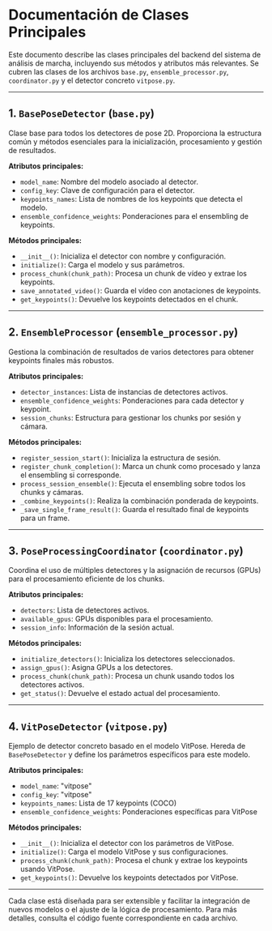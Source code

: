 # Documentación de Clases Principales

Este documento describe las clases principales del backend del sistema de análisis de marcha, incluyendo sus métodos y atributos más relevantes. Se cubren las clases de los archivos `base.py`, `ensemble_processor.py`, `coordinator.py` y el detector concreto `vitpose.py`.

---

## 1. `BasePoseDetector` (`base.py`)

Clase base para todos los detectores de pose 2D. Proporciona la estructura común y métodos esenciales para la inicialización, procesamiento y gestión de resultados.

**Atributos principales:**
- `model_name`: Nombre del modelo asociado al detector.
- `config_key`: Clave de configuración para el detector.
- `keypoints_names`: Lista de nombres de los keypoints que detecta el modelo.
- `ensemble_confidence_weights`: Ponderaciones para el ensembling de keypoints.

**Métodos principales:**
- `__init__()`: Inicializa el detector con nombre y configuración.
- `initialize()`: Carga el modelo y sus parámetros.
- `process_chunk(chunk_path)`: Procesa un chunk de vídeo y extrae los keypoints.
- `save_annotated_video()`: Guarda el vídeo con anotaciones de keypoints.
- `get_keypoints()`: Devuelve los keypoints detectados en el chunk.

---

## 2. `EnsembleProcessor` (`ensemble_processor.py`)

Gestiona la combinación de resultados de varios detectores para obtener keypoints finales más robustos.

**Atributos principales:**
- `detector_instances`: Lista de instancias de detectores activos.
- `ensemble_confidence_weights`: Ponderaciones para cada detector y keypoint.
- `session_chunks`: Estructura para gestionar los chunks por sesión y cámara.

**Métodos principales:**
- `register_session_start()`: Inicializa la estructura de sesión.
- `register_chunk_completion()`: Marca un chunk como procesado y lanza el ensembling si corresponde.
- `process_session_ensemble()`: Ejecuta el ensembling sobre todos los chunks y cámaras.
- `_combine_keypoints()`: Realiza la combinación ponderada de keypoints.
- `_save_single_frame_result()`: Guarda el resultado final de keypoints para un frame.

---

## 3. `PoseProcessingCoordinator` (`coordinator.py`)

Coordina el uso de múltiples detectores y la asignación de recursos (GPUs) para el procesamiento eficiente de los chunks.

**Atributos principales:**
- `detectors`: Lista de detectores activos.
- `available_gpus`: GPUs disponibles para el procesamiento.
- `session_info`: Información de la sesión actual.

**Métodos principales:**
- `initialize_detectors()`: Inicializa los detectores seleccionados.
- `assign_gpus()`: Asigna GPUs a los detectores.
- `process_chunk(chunk_path)`: Procesa un chunk usando todos los detectores activos.
- `get_status()`: Devuelve el estado actual del procesamiento.

---

## 4. `VitPoseDetector` (`vitpose.py`)

Ejemplo de detector concreto basado en el modelo VitPose. Hereda de `BasePoseDetector` y define los parámetros específicos para este modelo.

**Atributos principales:**
- `model_name`: "vitpose"
- `config_key`: "vitpose"
- `keypoints_names`: Lista de 17 keypoints (COCO)
- `ensemble_confidence_weights`: Ponderaciones específicas para VitPose

**Métodos principales:**
- `__init__()`: Inicializa el detector con los parámetros de VitPose.
- `initialize()`: Carga el modelo VitPose y sus configuraciones.
- `process_chunk(chunk_path)`: Procesa el chunk y extrae los keypoints usando VitPose.
- `get_keypoints()`: Devuelve los keypoints detectados por VitPose.

---

Cada clase está diseñada para ser extensible y facilitar la integración de nuevos modelos o el ajuste de la lógica de procesamiento. Para más detalles, consulta el código fuente correspondiente en cada archivo.

